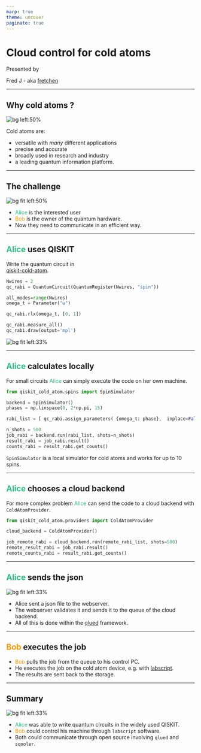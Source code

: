 ```yaml
---
marp: true
theme: uncover
paginate: true
---
```


# Cloud control for cold atoms

Presented by

Fred J - aka [fretchen](https://linktr.ee/fretchen)

---

## Why cold atoms ?

![bg left:50%](ImageNaLi.jpg)

Cold atoms are:

- versatile with *many* different applications
- precise and accurate
- broadly used in research and industry
- a leading quantum information platform.

---

## The challenge

![bg fit left:50%](AliceAndBob.svg)

-  <span style="color:#2ac082;">Alice</span>  is the interested user
- <span style="color:#ff9900;">Bob</span> is the owner of the quantum hardware.
- Now they need to communicate in an efficient way.

---

## <span style="color:#2ac082;">Alice</span> uses QISKIT

Write the quantum circuit in  
[qiskit-cold-atom](https://github.com/qiskit-community/qiskit-cold-atom).

```python
Nwires = 2
qc_rabi = QuantumCircuit(QuantumRegister(Nwires, "spin"))

all_modes=range(Nwires)
omega_t = Parameter("ω")

qc_rabi.rlx(omega_t, [0, 1])

qc_rabi.measure_all()
qc_rabi.draw(output='mpl')
```

![bg fit left:33%](tutorials_09_ryberg_dynamics_3_0.png)

---

## <span style="color:#2ac082;">Alice</span> calculates locally

For small circuits <span style="color:#2ac082;">Alice</span> can simply execute the code on her own machine.
  
```python
from qiskit_cold_atom.spins import SpinSimulator

backend = SpinSimulator()
phases = np.linspace(0, 2*np.pi, 15)

rabi_list = [ qc_rabi.assign_parameters( {omega_t: phase},  inplace=False,  )  for phase in phases ]

n_shots = 500
job_rabi = backend.run(rabi_list, shots=n_shots)
result_rabi = job_rabi.result()
counts_rabi = result_rabi.get_counts()
```

`SpinSimulator` is a local simulator for cold atoms and works for up to 10 spins.

---

## <span style="color:#2ac082;">Alice</span> chooses a cloud backend

For more complex problem <span style="color:#2ac082;">Alice</span> can send the code to a cloud backend with `ColdAtomProvider`.

```python
from qiskit_cold_atom.providers import ColdAtomProvider

cloud_backend = ColdAtomProvider()

job_remote_rabi = cloud_backend.run(remote_rabi_list, shots=500)
remote_result_rabi = job_rabi.result()
remote_counts_rabi = result_rabi.get_counts()
```

---

## <span style="color:#2ac082;">Alice</span> sends the json


![bg fit left:33%](json.png)

- Alice sent a json file to the webserver.
- The webserver validates it and sends it to the queue of the cloud backend.
- All of this is done within the [qlued](https://github.com/Alqor-UG/qlued) framework.

---

## <span style="color:#ff9900;">Bob</span>  executes the job

- <span style="color:#ff9900;">Bob</span>  pulls the job from the queue to his control PC.
- He executes the job on the cold atom device, e.g. with [labscript](https://github.com/labscript-suite).
- The results are sent back to the storage.

---

## Summary

![bg fit left:33%](SoftwareStack.svg)

- <span style="color:#2ac082;">Alice</span> was able to write quantum circuits in the widely used QISKIT.
- <span style="color:#ff9900;">Bob</span> could control his machine through `labscript` software.
- Both could communicate through open source involving `qlued` and `sqooler`.
